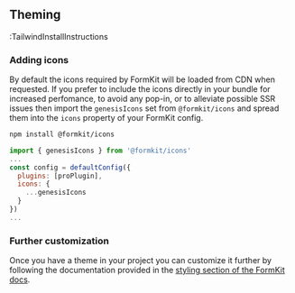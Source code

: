 ## Theming

:TailwindInstallInstructions

### Adding icons

By default the icons required by FormKit will be loaded from CDN when requested. If you prefer to include the icons directly in your bundle for increased perfomance, to avoid any pop-in, or to alleviate possible SSR issues then import the `genesisIcons` set from `@formkit/icons` and spread them into the `icons` property of your FormKit config.

```sh
npm install @formkit/icons
```

```js
import { genesisIcons } from '@formkit/icons'
...
const config = defaultConfig({
  plugins: [proPlugin],
  icons: {
    ...genesisIcons
  }
})
...
```

### Further customization

Once you have a theme in your project you can customize it further by following the documentation provided in the [styling section of the FormKit docs](/essentials/styling).